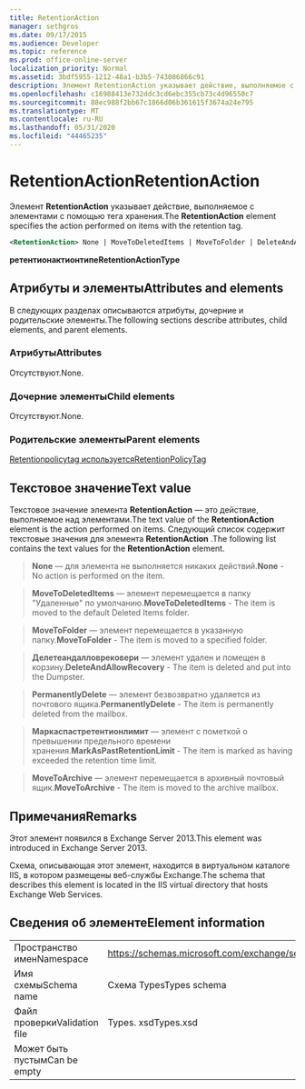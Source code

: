 ```yaml
---
title: RetentionAction
manager: sethgros
ms.date: 09/17/2015
ms.audience: Developer
ms.topic: reference
ms.prod: office-online-server
localization_priority: Normal
ms.assetid: 3bdf5955-1212-48a1-b3b5-743086866c91
description: Элемент RetentionAction указывает действие, выполняемое с элементами с помощью тега хранения.
ms.openlocfilehash: c16988413e732ddc3cd6ebc355cb73c4d96550c7
ms.sourcegitcommit: 88ec988f2bb67c1866d06b361615f3674a24e795
ms.translationtype: MT
ms.contentlocale: ru-RU
ms.lasthandoff: 05/31/2020
ms.locfileid: "44465235"
---
```

# <a name="retentionaction"></a><span data-ttu-id="8cfd9-103">RetentionAction</span><span class="sxs-lookup"><span data-stu-id="8cfd9-103">RetentionAction</span></span>

<span data-ttu-id="8cfd9-104">Элемент **RetentionAction** указывает действие, выполняемое с элементами с помощью тега хранения.</span><span class="sxs-lookup"><span data-stu-id="8cfd9-104">The **RetentionAction** element specifies the action performed on items with the retention tag.</span></span> 
  
```XML
<RetentionAction> None | MoveToDeletedItems | MoveToFolder | DeleteAndAllowRecovery | PermanentlyDelete | MarkAsPastRetentionLimit | MoveToArchive <RetentionAction>
```

 <span data-ttu-id="8cfd9-105">**ретентионактионтипе**</span><span class="sxs-lookup"><span data-stu-id="8cfd9-105">**RetentionActionType**</span></span>
## <a name="attributes-and-elements"></a><span data-ttu-id="8cfd9-106">Атрибуты и элементы</span><span class="sxs-lookup"><span data-stu-id="8cfd9-106">Attributes and elements</span></span>

<span data-ttu-id="8cfd9-107">В следующих разделах описываются атрибуты, дочерние и родительские элементы.</span><span class="sxs-lookup"><span data-stu-id="8cfd9-107">The following sections describe attributes, child elements, and parent elements.</span></span>
  
### <a name="attributes"></a><span data-ttu-id="8cfd9-108">Атрибуты</span><span class="sxs-lookup"><span data-stu-id="8cfd9-108">Attributes</span></span>

<span data-ttu-id="8cfd9-109">Отсутствуют.</span><span class="sxs-lookup"><span data-stu-id="8cfd9-109">None.</span></span>
  
### <a name="child-elements"></a><span data-ttu-id="8cfd9-110">Дочерние элементы</span><span class="sxs-lookup"><span data-stu-id="8cfd9-110">Child elements</span></span>

<span data-ttu-id="8cfd9-111">Отсутствуют.</span><span class="sxs-lookup"><span data-stu-id="8cfd9-111">None.</span></span>
  
### <a name="parent-elements"></a><span data-ttu-id="8cfd9-112">Родительские элементы</span><span class="sxs-lookup"><span data-stu-id="8cfd9-112">Parent elements</span></span>

[<span data-ttu-id="8cfd9-113">Retentionpolicytag используется</span><span class="sxs-lookup"><span data-stu-id="8cfd9-113">RetentionPolicyTag</span></span>](retentionpolicytag.md)
  
## <a name="text-value"></a><span data-ttu-id="8cfd9-114">Текстовое значение</span><span class="sxs-lookup"><span data-stu-id="8cfd9-114">Text value</span></span>

<span data-ttu-id="8cfd9-115">Текстовое значение элемента **RetentionAction** — это действие, выполняемое над элементами.</span><span class="sxs-lookup"><span data-stu-id="8cfd9-115">The text value of the **RetentionAction** element is the action performed on items.</span></span> <span data-ttu-id="8cfd9-116">Следующий список содержит текстовые значения для элемента **RetentionAction** .</span><span class="sxs-lookup"><span data-stu-id="8cfd9-116">The following list contains the text values for the **RetentionAction** element.</span></span> 
  
> <span data-ttu-id="8cfd9-117">**None** — для элемента не выполняется никаких действий.</span><span class="sxs-lookup"><span data-stu-id="8cfd9-117">**None** - No action is performed on the item.</span></span> 
    
> <span data-ttu-id="8cfd9-118">**MoveToDeletedItems** — элемент перемещается в папку "Удаленные" по умолчанию.</span><span class="sxs-lookup"><span data-stu-id="8cfd9-118">**MoveToDeletedItems** - The item is moved to the default Deleted Items folder.</span></span> 
    
> <span data-ttu-id="8cfd9-119">**MoveToFolder** — элемент перемещается в указанную папку.</span><span class="sxs-lookup"><span data-stu-id="8cfd9-119">**MoveToFolder** - The item is moved to a specified folder.</span></span> 
    
> <span data-ttu-id="8cfd9-120">**Делетеандалловрековери** — элемент удален и помещен в корзину.</span><span class="sxs-lookup"><span data-stu-id="8cfd9-120">**DeleteAndAllowRecovery** - The item is deleted and put into the Dumpster.</span></span> 
    
> <span data-ttu-id="8cfd9-121">**PermanentlyDelete** — элемент безвозвратно удаляется из почтового ящика.</span><span class="sxs-lookup"><span data-stu-id="8cfd9-121">**PermanentlyDelete** - The item is permanently deleted from the mailbox.</span></span> 
    
> <span data-ttu-id="8cfd9-122">**Маркаспастретентионлимит** — элемент с пометкой о превышении предельного времени хранения.</span><span class="sxs-lookup"><span data-stu-id="8cfd9-122">**MarkAsPastRetentionLimit** - The item is marked as having exceeded the retention time limit.</span></span> 
    
> <span data-ttu-id="8cfd9-123">**MoveToArchive** — элемент перемещается в архивный почтовый ящик.</span><span class="sxs-lookup"><span data-stu-id="8cfd9-123">**MoveToArchive** - The item is moved to the archive mailbox.</span></span> 
    
## <a name="remarks"></a><span data-ttu-id="8cfd9-124">Примечания</span><span class="sxs-lookup"><span data-stu-id="8cfd9-124">Remarks</span></span>

<span data-ttu-id="8cfd9-125">Этот элемент появился в Exchange Server 2013.</span><span class="sxs-lookup"><span data-stu-id="8cfd9-125">This element was introduced in Exchange Server 2013.</span></span>
  
<span data-ttu-id="8cfd9-126">Схема, описывающая этот элемент, находится в виртуальном каталоге IIS, в котором размещены веб-службы Exchange.</span><span class="sxs-lookup"><span data-stu-id="8cfd9-126">The schema that describes this element is located in the IIS virtual directory that hosts Exchange Web Services.</span></span>
  
## <a name="element-information"></a><span data-ttu-id="8cfd9-127">Сведения об элементе</span><span class="sxs-lookup"><span data-stu-id="8cfd9-127">Element information</span></span>

|||
|:-----|:-----|
|<span data-ttu-id="8cfd9-128">Пространство имен</span><span class="sxs-lookup"><span data-stu-id="8cfd9-128">Namespace</span></span>  <br/> |https://schemas.microsoft.com/exchange/services/2006/types  <br/> |
|<span data-ttu-id="8cfd9-129">Имя схемы</span><span class="sxs-lookup"><span data-stu-id="8cfd9-129">Schema name</span></span>  <br/> |<span data-ttu-id="8cfd9-130">Схема Types</span><span class="sxs-lookup"><span data-stu-id="8cfd9-130">Types schema</span></span>  <br/> |
|<span data-ttu-id="8cfd9-131">Файл проверки</span><span class="sxs-lookup"><span data-stu-id="8cfd9-131">Validation file</span></span>  <br/> |<span data-ttu-id="8cfd9-132">Types. xsd</span><span class="sxs-lookup"><span data-stu-id="8cfd9-132">Types.xsd</span></span>  <br/> |
|<span data-ttu-id="8cfd9-133">Может быть пустым</span><span class="sxs-lookup"><span data-stu-id="8cfd9-133">Can be empty</span></span>  <br/> ||
   

